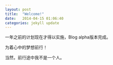 ```yaml
---
layout: post
title:  "Welcome!"
date:   2014-04-15 01:06:40
categories: jekyll update
---
```

一年之前的计划现在才得以实施，Blog alpha版本完成。

为着心中的梦想前行！

当然，前行途中我不是一个人。
